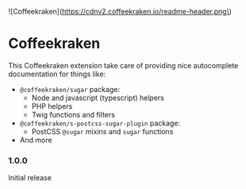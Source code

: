 \!\[Coffeekraken\]\(https://cdnv2.coffeekraken.io/readme-header.png\)

# Coffeekraken

This Coffeekraken extension take care of providing nice autocomplete documentation for things like:

- `@coffeekraken/sugar` package:
    - Node and javascript (typescript) helpers
    - PHP helpers
    - Twig functions and filters
- `@coffeekraken/s-postcss-sugar-plugin` package:
    - PostCSS `@sugar` mixins and `sugar` functions
- And more

### 1.0.0

Initial release
